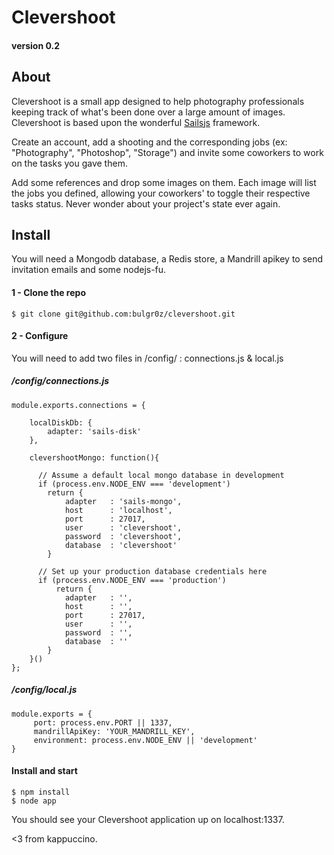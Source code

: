 # Clevershoot

#### version 0.2

## About
Clevershoot is a small app designed to help photography professionals keeping track of what's been
done over a large amount of images. Clevershoot is based upon the wonderful [Sailsjs](https://github.com/balderdashy/sails/) framework.

Create an account, add a shooting and the corresponding jobs (ex: "Photography", "Photoshop", "Storage")
and invite some coworkers to work on the tasks you gave them.

Add some references and drop some images on them. Each image will list the jobs you defined, allowing your coworkers'
to toggle their respective tasks status. Never wonder about your project's state ever again.

## Install
You will need a Mongodb database, a Redis store, a Mandrill apikey to send invitation emails and some nodejs-fu.

#### 1 - Clone the repo
	$ git clone git@github.com:bulgr0z/clevershoot.git
	
#### 2 - Configure
You will need to add two files in /config/ : connections.js & local.js
##### /config/connections.js
	module.exports.connections = {

		localDiskDb: {
			adapter: 'sails-disk'
		},

		clevershootMongo: function(){

		  // Assume a default local mongo database in development
		  if (process.env.NODE_ENV === 'development')
	    	return {
		    	adapter   : 'sails-mongo',
			  	host      : 'localhost',
			  	port      : 27017,
			  	user      : 'clevershoot',
			  	password  : 'clevershoot',
			  	database  : 'clevershoot'
	    	}

		  // Set up your production database credentials here
		  if (process.env.NODE_ENV === 'production')
			  return {
				adapter   : '',
				host      : '',
			  	port      : 27017,
			  	user      : '',
			  	password  : '',
			  	database  : ''
		  	}
		}()
	};

##### /config/local.js

	module.exports = {
		 port: process.env.PORT || 1337,
		 mandrillApiKey: 'YOUR_MANDRILL_KEY',
		 environment: process.env.NODE_ENV || 'development'
	}
	
#### Install and start
	$ npm install
	$ node app

You should see your Clevershoot application up on localhost:1337.

<3 from kappuccino.